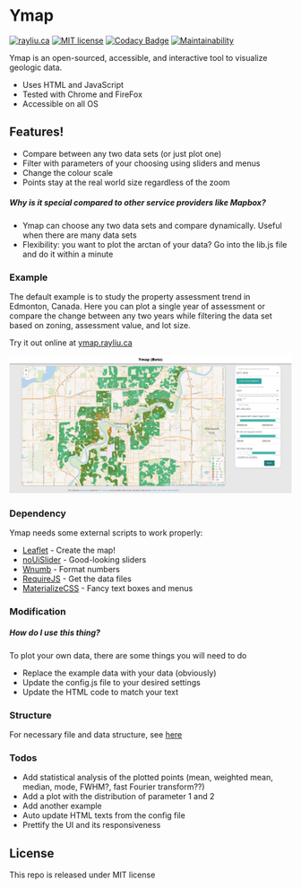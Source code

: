 # Ymap

[![rayliu.ca](https://img.shields.io/website/https/ymap.rayliu.ca.svg?down_message=failing&label=build&up_message=passing)](https://ymap.rayliu.ca)
[![MIT license](https://img.shields.io/badge/license-MIT-blue.svg)](https://raw.githubusercontent.com/rayliuca/Ymap/master/LICENSE)
[![Codacy Badge](https://api.codacy.com/project/badge/Grade/7440bc9c90c7466494e4268fe1d1c520)](https://www.codacy.com/app/rayliuca/Ymap?utm_source=github.com&amp;utm_medium=referral&amp;utm_content=rayliuca/Ymap&amp;utm_campaign=Badge_Grade)
[![Maintainability](https://api.codeclimate.com/v1/badges/f7f25493fc388f34ebeb/maintainability)](https://codeclimate.com/github/rayliuca/Ymap/maintainability)

Ymap is an open-sourced, accessible, and interactive tool to visualize geologic data. 

- Uses HTML and JavaScript
- Tested with Chrome and FireFox
- Accessible on all OS

## Features!

  - Compare between any two data sets (or just plot one)
  - Filter with parameters of your choosing using sliders and menus
  - Change the colour scale
  - Points stay at the real world size regardless of the zoom 

##### Why is it special compared to other service providers like Mapbox?
-	Ymap can choose any two data sets and compare dynamically. Useful when there are many data sets
-	Flexibility: you want to plot the arctan of your data? Go into the lib.js file and do it within a minute 
### Example


The default example is to study the property assessment trend in Edmonton, Canada. Here you can plot a single year of assessment or compare the change between any two years while filtering the data set based on zoning, assessment value, and lot size.

Try it out online at [ymap.rayliu.ca](https://ymap.rayliu.ca/)

<kbd>![Ymap pre-view](https://raw.githubusercontent.com/rayliuca/Ymap/master/doc/example_edmonton.png)</kbd>

### Dependency

Ymap needs some external scripts to work properly:

* [Leaflet] - Create the map!
* [noUiSlider] - Good-looking sliders
* [Wnumb] - Format numbers
* [RequireJS] - Get the data files
* [MaterializeCSS] - Fancy text boxes and menus


### Modification

##### How do I use this thing?

To plot your own data, there are some things you will need to do

-	Replace the example data with your data (obviously)
-	Update the config.js file to your desired settings
-	Update the HTML code to match your text 


### Structure
For necessary file and data structure, see [here]( https://github.com/rayliuca/Ymap/blob/master/doc/structure.md)


### Todos

 - Add statistical analysis of the plotted points (mean, weighted mean, median, mode, FWHM?,  fast Fourier transform??)
- Add a plot with the distribution of parameter 1 and 2
- Add another example
- Auto update HTML texts from the config file
- Prettify the UI and its responsiveness



License
----

This repo is released under MIT license


[Leaflet]: <https://github.com/Leaflet/Leaflet>
[noUiSlider]: <https://github.com/Leaflet/Leaflet>
[Wnumb]: <https://github.com/Leaflet/Leaflet>
[RequireJS]: <https://github.com/Leaflet/Leaflet>
[MaterializeCSS]: <https://github.com/Leaflet/Leaflet>

